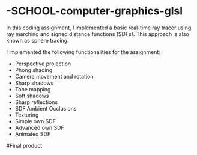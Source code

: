 # -SCHOOL-computer-graphics-glsl
In this coding assignment, I implemented a basic real-time ray tracer using ray marching and signed distance functions (SDFs). This approach is also known as sphere tracing. 

I implemented the following functionalities for the assignment:

- Perspective projection
- Phong shading
- Camera movement and rotation
- Sharp shadows
- Tone mapping
- Soft shadows
- Sharp reflections
- SDF Ambient Occlusions
- Texturing
- Simple own SDF
- Advanced own SDF
- Animated SDF

#Final product
